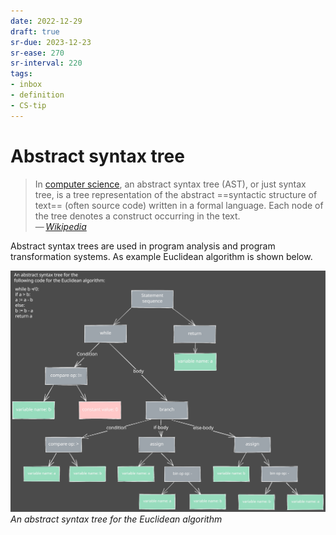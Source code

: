 ```yaml
---
date: 2022-12-29
draft: true
sr-due: 2023-12-23
sr-ease: 270
sr-interval: 220
tags:
- inbox
- definition
- CS-tip
---
```


# Abstract syntax tree

> In [computer science](./computer%20science.md), an abstract syntax tree (AST), or just syntax tree,
> is a tree representation of the abstract ==syntactic structure of text==
> (often source code) written in a formal language. Each node of the tree
> denotes a construct occurring in the text.\
> —&thinsp;<cite>[Wikipedia](https://en.wikipedia.org/wiki/Abstract_syntax_tree)</cite>
<!--SR:!2023-07-20,1,250-->

Abstract syntax trees are used in program analysis and program
transformation systems. As example Euclidean algorithm is shown below.

![](%21AST.excalidraw.svg)
_An abstract syntax tree for the Euclidean algorithm_
